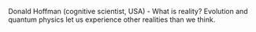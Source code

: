 Donald Hoffman (cognitive scientist, USA) - What is reality? Evolution and quantum physics let us experience other realities than we think.